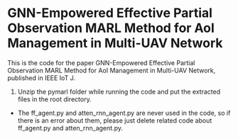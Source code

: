 # GNN-Empowered Effective Partial Observation MARL Method for AoI Management in Multi-UAV Network
This is the code for the paper GNN-Empowered Effective Partial Observation MARL Method for AoI Management in Multi-UAV Network, published in IEEE IoT J. 

1. Unzip the pymarl folder while running the code and put the extracted files in the root directory.
* The ff_agent.py and atten_rnn_agent.py are never used in the code, so if there is an error about them, please just delete related code about ff_agent.py and atten_rnn_agent.py.
